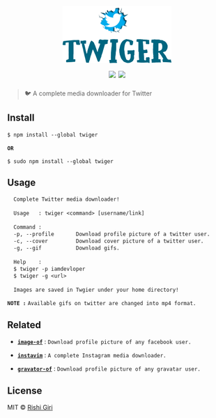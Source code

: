 <h1 align="center">
	<img src="https://raw.githubusercontent.com/rishigiridotcom/rishigiri.com/22b4d2aa527af316a05f0126cdb1f52eec8edb28/github/twiggger.png" width="250">
	<br>
	<img src="https://travis-ci.org/CodeDotJS/twiger.svg?branch=master">
	<img src="https://camo.githubusercontent.com/b9d624cb37169bb3e06fd6deddabfff02b5e43be/68747470733a2f2f696d672e736869656c64732e696f2f62616467652f636f64655f7374796c652d584f2d3565643963372e737667">
</h1>

> :bird: A complete media downloader for Twitter

## Install

```
$ npm install --global twiger
```
 __`OR`__
```
$ sudo npm install --global twiger
```

## Usage

```
  Complete Twitter media downloader!

  Usage   : twiger <command> [username/link]

  Command :
  -p, --profile       Download profile picture of a twitter user.
  -c, --cover         Download cover picture of a twitter user.
  -g, --gif           Download gifs.

  Help    :
  $ twiger -p iamdevloper
  $ twiger -g <url>

  Images are saved in Twgier under your home directory!
```

__`NOTE :`__ `Available gifs on twitter are changed into mp4 format.`

## Related

- __[`image-of`](https://github.com/CodeDotJS/image-of)__ : `Download profile picture of any facebook user.`

- __[`instavim`](https://github.com/CodeDotJS/instavim)__ : `A complete Instagram media downloader.`

- __[`gravator-of`](https://github.com/CodeDotJS/gravator-of)__ : `Download profile picture of any gravatar user.`

## License

MIT &copy; [Rishi Giri](http://rishigiri.com)
